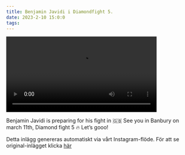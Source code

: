 ```yaml
---
title: Benjamin Javidi i Diamondfight 5.
date: 2023-2-10 15:0:0
tags:
---
```

<div class="postId" style="display: none;">ID: 18014423287518493</div>


<video controls width="80%">
<source src="https://video.cdninstagram.com/o1/v/t16/f1/m82/924A20D3792245BD3F14E8B4803B4096_video_dashinit.mp4?efg=eyJ2ZW5jb2RlX3RhZyI6InZ0c192b2RfdXJsZ2VuLjcyMC5jbGlwcyJ9&_nc_ht=video.cdninstagram.com&_nc_cat=105&vs=758457915331728_2770929456&_nc_vs=HBksFQIYT2lnX3hwdl9yZWVsc19wZXJtYW5lbnRfcHJvZC85MjRBMjBEMzc5MjI0NUJEM0YxNEU4QjQ4MDNCNDA5Nl92aWRlb19kYXNoaW5pdC5tcDQVAALIAQAVABgkR0RBU3NSTkJrdGh2NTNJQ0FDRm5kWlJVQXQxWWJxX0VBQUFGFQICyAEAKAAYABsBiAd1c2Vfb2lsATEVAAAmtPLJwa2N7z8VAigCQzMsF0At%2FfO2RaHLGBJkYXNoX2Jhc2VsaW5lXzFfdjERAHUAAA%3D%3D&ccb=9-4&oh=00_AfA0ae9T9clR9OLqhfXWGG0_rR8mcYsiMg_uNINYjLmZKw&oe=64070723&_nc_sid=ea0b6e&_nc_rid=9639bf9383" type="video/mp4">
</video>



Benjamin Javidi is preparing for his fight in 🇬🇧 See you in Banbury on march 11th, Diamond fight 5 🔥 Let’s gooo!

<div class="automaticGeneratedPostDescription">
Detta inlägg genereras automatiskt via vårt Instagram-flöde. För att se original-inlägget klicka <a target="_blank" href="https://www.instagram.com/reel/CofAVBzjF4p/">här</a>
</div>
<br>
